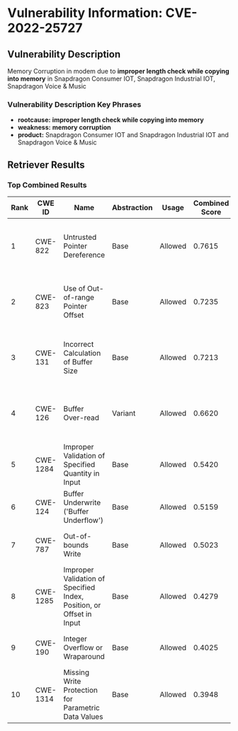 # Vulnerability Information: CVE-2022-25727

## Vulnerability Description
Memory Corruption in modem due to **improper length check while copying into memory** in Snapdragon Consumer IOT, Snapdragon Industrial IOT, Snapdragon Voice & Music

### Vulnerability Description Key Phrases
- **rootcause:** **improper length check while copying into memory**
- **weakness:** **memory corruption**
- **product:** Snapdragon Consumer IOT and Snapdragon Industrial IOT and Snapdragon Voice & Music

## Retriever Results

### Top Combined Results

| Rank | CWE ID | Name | Abstraction | Usage | Combined Score | Retrievers | Individual Scores |
|------|--------|------|-------------|-------|---------------|------------|-------------------|
| 1 | CWE-822 | Untrusted Pointer Dereference | Base | Allowed | 0.7615 | dense, sparse, graph | dense: 0.490, sparse: 0.344, graph: 0.893 |
| 2 | CWE-823 | Use of Out-of-range Pointer Offset | Base | Allowed | 0.7235 | dense, sparse, graph | dense: 0.492, sparse: 0.363, graph: 0.754 |
| 3 | CWE-131 | Incorrect Calculation of Buffer Size | Base | Allowed | 0.7213 | dense, sparse, graph | dense: 0.509, sparse: 0.275, graph: 0.865 |
| 4 | CWE-126 | Buffer Over-read | Variant | Allowed | 0.6620 | dense, sparse, graph | dense: 0.505, sparse: 0.383, graph: 0.686 |
| 5 | CWE-1284 | Improper Validation of Specified Quantity in Input | Base | Allowed | 0.5420 | sparse, graph | sparse: 0.323, graph: 1.000 |
| 6 | CWE-124 | Buffer Underwrite ('Buffer Underflow') | Base | Allowed | 0.5159 | sparse, graph | sparse: 0.327, graph: 0.919 |
| 7 | CWE-787 | Out-of-bounds Write | Base | Allowed | 0.5023 | sparse, graph | sparse: 0.271, graph: 0.971 |
| 8 | CWE-1285 | Improper Validation of Specified Index, Position, or Offset in Input | Base | Allowed | 0.4279 | dense, sparse | dense: 0.544, sparse: 0.272 |
| 9 | CWE-190 | Integer Overflow or Wraparound | Base | Allowed | 0.4025 | dense, sparse | dense: 0.478, sparse: 0.285 |
| 10 | CWE-1314 | Missing Write Protection for Parametric Data Values | Base | Allowed | 0.3948 | dense, sparse | dense: 0.477, sparse: 0.273 |

